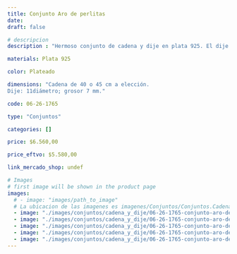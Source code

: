 ```yaml
---
title: Conjunto Aro de perlitas
date: 
draft: false

# descripcion
description : "Hermoso conjunto de cadena y dije en plata 925. El dije es un anillo pequeño con pequeñas perlas en todo su contorno. Muy delicado."

materials: Plata 925

color: Plateado

dimensions: "Cadena de 40 o 45 cm a elección.
Dije: 11diámetro; grosor 7 mm."

code: 06-26-1765

type: "Conjuntos"

categories: []

price: $6.560,00

price_eftvo: $5.580,00

link_mercado_shop: undef

# Images
# first image will be shown in the product page
images:
  # - image: "images/path_to_image"
  # La ubicacion de las imagenes es imagenes/Conjuntos/Conjuntos.Cadena y Dije/06-26-1765-conjunto-aro-de-perlitas
  - image: "./images/conjuntos/cadena_y_dije/06-26-1765-conjunto-aro-de-perlitas_a.jpg"
  - image: "./images/conjuntos/cadena_y_dije/06-26-1765-conjunto-aro-de-perlitas_b.jpg"
  - image: "./images/conjuntos/cadena_y_dije/06-26-1765-conjunto-aro-de-perlitas_c.jpg"
  - image: "./images/conjuntos/cadena_y_dije/06-26-1765-conjunto-aro-de-perlitas_d.jpg"
  - image: "./images/conjuntos/cadena_y_dije/06-26-1765-conjunto-aro-de-perlitas_e.jpg"
---
```

